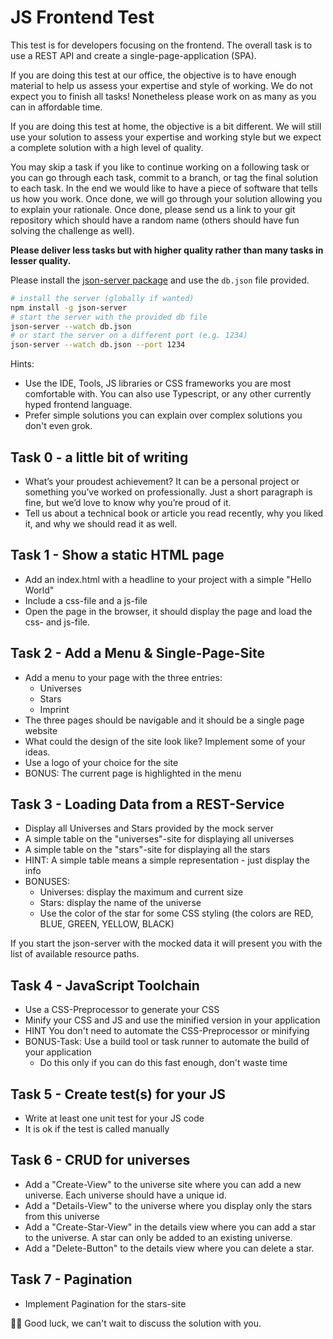 # JS Frontend Test

This test is for developers focusing on the frontend. The overall task is to use a REST API and create a single-page-application (SPA).

If you are doing this test at our office, the objective is to have enough material to help us assess your expertise and style of working. We do not expect you to finish all tasks! Nonetheless please work on as many as you can in affordable time.

If you are doing this test at home, the objective is a bit different. We will still use your solution to assess your expertise and working style but we expect a complete solution with a high level of quality.

You may skip a task if you like to continue working on a following task or you can go through each task, commit to a branch, or tag the final solution to each task. In the end we would like to have a piece of software that tells us how you work. Once done, we will go through your solution allowing you to explain your rationale.
Once done, please send us a link to your git repository which should have a random name (others should have fun solving the challenge as well).  


__Please deliver less tasks but with higher quality rather than many tasks in lesser quality.__

Please install the [json-server package](https://www.npmjs.com/package/json-server) and use the ```db.json``` file provided. 
 
```bash
# install the server (globally if wanted)
npm install -g json-server
# start the server with the provided db file
json-server --watch db.json
# or start the server on a different port (e.g. 1234)
json-server --watch db.json --port 1234
```

Hints:

   * Use the IDE, Tools, JS libraries or CSS frameworks you are most comfortable with. You can also use Typescript, or any other currently hyped frontend language.
   * Prefer simple solutions you can explain over complex solutions you don't even grok.

## Task 0 - a little bit of writing 

   * What’s your proudest achievement? It can be a personal project or something you’ve worked on professionally. Just a short paragraph is fine, but we’d love to know why you’re proud of it.
   * Tell us about a technical book or article you read recently, why you liked it, and why we should read it as well.


## Task 1 - Show a static HTML page

   * Add an index.html with a headline to your project with a simple "Hello World"
   * Include a css-file and a js-file
   * Open the page in the browser, it should display the page and load the css- and js-file.


## Task 2 - Add a Menu & Single-Page-Site

   * Add a menu to your page with the three entries:
      * Universes
      * Stars
      * Imprint
   * The three pages should be navigable and it should be a single page website
   * What could the design of the site look like? Implement some of your ideas.
   * Use a logo of your choice for the site 
   * BONUS: The current page is highlighted in the menu


## Task 3 - Loading Data from a REST-Service

   * Display all Universes and Stars provided by the mock server 
   * A simple table on the "universes"-site for displaying all universes
   * A simple table on the "stars"-site for displaying all the stars
   * HINT: A simple table means a simple representation - just display the info
   * BONUSES:
      * Universes: display the maximum and current size
      * Stars: display the name of the universe
      * Use the color of the star for some CSS styling (the colors are RED, BLUE, GREEN, YELLOW, BLACK)

If you start the json-server with the mocked data it will present you with the list of available resource paths.


## Task 4 - JavaScript Toolchain

   * Use a CSS-Preprocessor to generate your CSS
   * Minify your CSS and JS and use the minified version in your application
   * HINT You don't need to automate the CSS-Preprocessor or minifying
   * BONUS-Task: Use a build tool or task runner to automate the build of your application
      * Do this only if you can do this fast enough, don't waste time


## Task 5 - Create test(s) for your JS

   * Write at least one unit test for your JS code
   * It is ok if the test is called manually


## Task 6 - CRUD for universes

   * Add a "Create-View" to the universe site where you can add a new universe. Each universe should have a unique id. 
   * Add a "Details-View" to the universe where you display only the stars from this universe
   * Add a "Create-Star-View" in the details view where you can add a star to the universe. A star can only be added to an existing universe.
   * Add a "Delete-Button" to the details view where you can delete a star.


## Task 7 - Pagination

   * Implement Pagination for the stars-site

🤞🏽 Good luck, we can't wait to discuss the solution with you.
